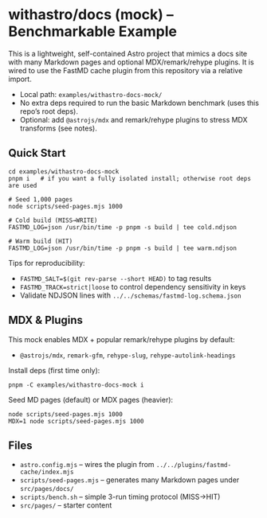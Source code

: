 # withastro/docs (mock) – Benchmarkable Example

This is a lightweight, self-contained Astro project that mimics a docs site with many Markdown pages and optional MDX/remark/rehype plugins. It is wired to use the FastMD cache plugin from this repository via a relative import.

- Local path: `examples/withastro-docs-mock/`
- No extra deps required to run the basic Markdown benchmark (uses this repo’s root deps).
- Optional: add `@astrojs/mdx` and remark/rehype plugins to stress MDX transforms (see notes).

## Quick Start

```
cd examples/withastro-docs-mock
pnpm i   # if you want a fully isolated install; otherwise root deps are used

# Seed 1,000 pages
node scripts/seed-pages.mjs 1000

# Cold build (MISS→WRITE)
FASTMD_LOG=json /usr/bin/time -p pnpm -s build | tee cold.ndjson

# Warm build (HIT)
FASTMD_LOG=json /usr/bin/time -p pnpm -s build | tee warm.ndjson
```

Tips for reproducibility:
- `FASTMD_SALT=$(git rev-parse --short HEAD)` to tag results
- `FASTMD_TRACK=strict|loose` to control dependency sensitivity in keys
- Validate NDJSON lines with `../../schemas/fastmd-log.schema.json`

## MDX & Plugins

This mock enables MDX + popular remark/rehype plugins by default:

- `@astrojs/mdx`, `remark-gfm`, `rehype-slug`, `rehype-autolink-headings`

Install deps (first time only):

```
pnpm -C examples/withastro-docs-mock i
```

Seed MD pages (default) or MDX pages (heavier):

```
node scripts/seed-pages.mjs 1000
MDX=1 node scripts/seed-pages.mjs 1000
```

## Files
- `astro.config.mjs` – wires the plugin from `../../plugins/fastmd-cache/index.mjs`
- `scripts/seed-pages.mjs` – generates many Markdown pages under `src/pages/docs/`
- `scripts/bench.sh` – simple 3-run timing protocol (MISS→HIT)
- `src/pages/` – starter content
